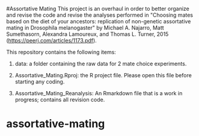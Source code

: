 #Assortative Mating
This project is an overhaul in order to better organize and revise the code and  revise the analyses performed in "Choosing mates based on the diet of your ancestors: replication of non-genetic assortative mating in Drosophila melanogaster" by Michael A. Najarro​, Matt Sumethasorn, Alexandra Lamoureux, and Thomas L. Turner, 2015 (https://peerj.com/articles/1173.pdf).

This repository contains the following items:
1. data: a folder containing the raw data for 2 mate choice experiments.

2. Assortative_Mating.Rproj: the R project file. Please open this file before starting any coding.

3. Assortative_Mating_Reanalysis: An Rmarkdown file that is a work in progress; contains all revision code.
# assortative-mating
